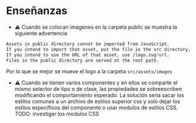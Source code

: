 # Enseñanzas

- ⚠ Cuando se colocan imagenes en la carpeta public se muestra la siguiente advertencia

```bash
Assets in public directory cannot be imported from JavaScript.
If you intend to import that asset, put the file in the src directory, and use /src/logo.svg instead of /public/logo.svg.
If you intend to use the URL of that asset, use /logo.svg?url.
Files in the public directory are served at the root path.
```

Por lo que se mejor se mueve el logo a la carpeta `src/assets/images`

- ⚠ Cuando se tienen varios componentes y en ellos se comparte el mismo selector de tipo o de clase, las propiedades se sobreescriben modificando el comportamiento esperado. La solución sería sacar los estilos comunes a un archivo de estilos superior css y solo dejar los estilos específicos del componente o usar modulos de estilos CSS. TODO: investigar los modulos CSS
